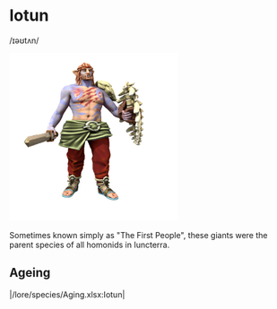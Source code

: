 # Iotun
/ɪəʊtʌn/

![](iotun.png)

Sometimes known simply as "The First People", these giants were the parent species of all homonids in Iuncterra.

## Ageing
|/lore/species/Aging.xlsx:Iotun|
